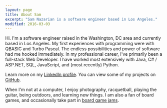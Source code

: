 ```yaml
---
layout: page
title: About Sam
excerpt: "Sam Nazarian is a software engineer based in Los Angeles."
modified: 2016-03-03
---
```


Hi.  I'm a software engineer raised in the Washington, DC area and currently based in Los Angeles.  My first experiences with programming were with QBASIC and Turbo Pascal.  The endless possibilities and power of software had me hooked immediately.  In my professional career, I've primarily been a full-stack Web Developer.  I have worked most extensively with Java, C# / ASP.NET, SQL, JavaScript, and (most recently) Python.

Learn more on my [LinkedIn profile](https://linkedin.com/in/samnazarian).  You can view some of my projects on [GitHub](https://github.com/samnazar).

When I'm not at a computer, I enjoy photography, racquetball, playing the guitar, being outdoors, and learning new things.  I am also a fan of board games, and occasionally take part in [board game jams](http://laboardgamejam.com/).
